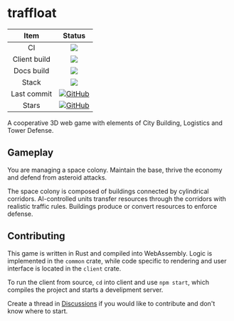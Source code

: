 # traffloat

| Item | Status |
| :---: | :---: |
| CI | [![](https://github.com/traffloat/traffloat/actions/workflows/pages.yml/badge.svg?branch=master)](https://github.com/traffloat/traffloat/actions/workflows/ci.yml) |
| Client build | [![](https://github.com/traffloat/traffloat/actions/workflows/client.yml/badge.svg?branch=master)](https://traffloat.github.io/master) |
| Docs build | [![](https://github.com/traffloat/traffloat/actions/workflows/docs.yml/badge.svg?branch=master)](https://traffloat.github.io/api/master/traffloat) |
| Stack | [![](http://img.shields.io/badge/tech-stack-0690fa.svg?style=flat)](https://stackshare.io/sof3/traffloat) |
| Last commit | [![GitHub](https://img.shields.io/github/last-commit/SOF3/serde-iter)](https://github.com/SOF3/serde-iter) |
| Stars | [![GitHub](https://img.shields.io/github/stars/SOF3/serde-iter?style=social)](https://github.com/SOF3/serde-iter) |

A cooperative 3D web game with elements of City Building, Logistics and Tower Defense.

## Gameplay
You are managing a space colony.
Maintain the base, thrive the economy and defend from asteroid attacks.

The space colony is composed of buildings
connected by cylindrical corridors.
AI-controlled units transfer resources through the corridors
with realistic traffic rules.
Buildings produce or convert resources to enforce defense.

## Contributing
This game is written in Rust and compiled into WebAssembly.
Logic is implemented in the `common` crate,
while code specific to rendering and user interface is located in the `client` crate.

To run the client from source, `cd` into client and use `npm start`,
which compiles the project and starts a develipment server.

Create a thread in [Discussions](https://github.com/SOF3/traffloat/discussions)
if you would like to contribute and don't know where to start.
